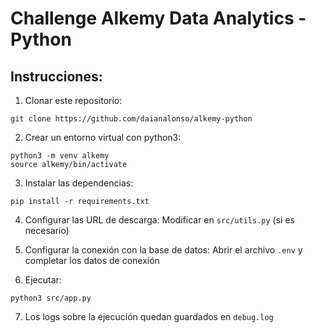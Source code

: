 # Challenge Alkemy Data Analytics - Python 

## Instrucciones: 

1. Clonar este repositorio: 

```
git clone https://github.com/daianalonso/alkemy-python
```

2. Crear un entorno virtual con python3:

```
python3 -m venv alkemy
source alkemy/bin/activate
```

3. Instalar las dependencias:

```
pip install -r requirements.txt
```
4. Configurar las URL de descarga: Modificar en `src/utils.py` (si es necesario)

5. Configurar la conexión con la base de datos: Abrir el archivo `.env` y completar los datos de conexión

6. Ejecutar: 

```
python3 src/app.py
```
7. Los logs sobre la ejecución quedan guardados en `debug.log`
